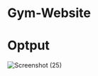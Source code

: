 # Gym-Website
# Optput

![Screenshot (25)](https://user-images.githubusercontent.com/113783089/219067618-0291c5c5-60fe-4d66-bc1c-5f4f2313450d.png)
